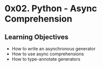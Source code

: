 # 0x02. Python - Async Comprehension

## Learning Objectives
* How to write an asynchronous generator
* How to use async comprehensions
* How to type-annotate generators
